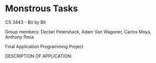 # Monstrous Tasks

CS 3443 - Bit by Bit

Group members:
Declan Petershack,
Adam Van Wagoner,
Carlos Moya,
Anthony Pena

Final Application Programming Project 

DESCRIPTION OF APPLICATION:
